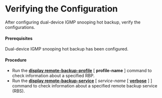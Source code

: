 Verifying the Configuration
===========================

After configuring dual-device IGMP snooping hot backup, verify the configurations.

#### Prerequisites

Dual-device IGMP snooping hot backup has been configured.


#### Procedure

* Run the [**display remote-backup-profile**](cmdqueryname=display+remote-backup-profile) [ **profile-name** ] command to check information about a specified RBP.
* Run the [**display remote-backup-service**](cmdqueryname=display+remote-backup-service) [ *service-name* [ [**verbose**](cmdqueryname=verbose) ] ] command to check information about a specified remote backup service (RBS).